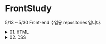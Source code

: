# FrontStudy
5/13 ~ 5/30 Front-end 수업용 repositories 입니다.

<details>
<summary>01. HTML </summary>

- 기초 사용
- 글자 태그
- 목록 태그
- 표 태그
- 미디어 (이미지 , 오디오 , 동영상) 태그
- 입력 양식 및 폼(form)
- 영역 태그
- 하이퍼링크 태그
- 실습문제
</details>

<details>
<summary>02. CSS </summary>

 - 기본 개요
 - 기본 선택자
 - 선택자 1 (자손 및 후손 , 동위 , 반응 , 상태)
 - 선택자 2 (일반 구조 , 형태 구조 , 부정)
 - 선택자 3 (특정 요소 선택)
 - 선택자 우선순위
 - 글꼴 스타일
 - 영역 스타일
 - 목록 스타일
 - 텍스트 스타일
 - 배경 스타일
 - 레이아웃 스타일 1 (배치 방법 , 분할)
 - 레이아웃 스타일 2 (요소 정렬 - float)
 - 레이아웃 스타일 3 (배치 - position , sticky)
 - 트랜지션
 - 애니메이션
</details>